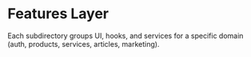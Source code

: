 # Features Layer

Each subdirectory groups UI, hooks, and services for a specific domain (auth, products, services, articles, marketing).

